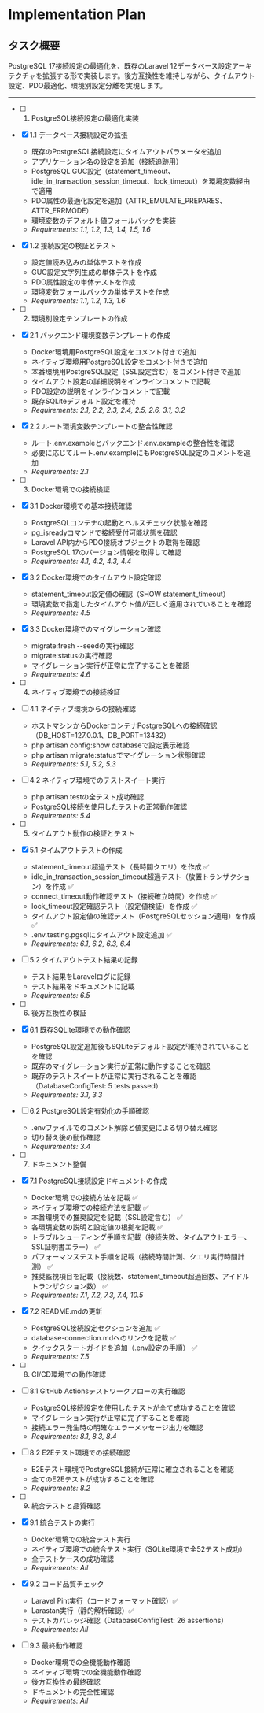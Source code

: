 # Implementation Plan

## タスク概要

PostgreSQL 17接続設定の最適化を、既存のLaravel 12データベース設定アーキテクチャを拡張する形で実装します。後方互換性を維持しながら、タイムアウト設定、PDO最適化、環境別設定分離を実現します。

---

- [ ] 1. PostgreSQL接続設定の最適化実装
- [x] 1.1 データベース接続設定の拡張
  - 既存のPostgreSQL接続設定にタイムアウトパラメータを追加
  - アプリケーション名の設定を追加（接続追跡用）
  - PostgreSQL GUC設定（statement_timeout、idle_in_transaction_session_timeout、lock_timeout）を環境変数経由で適用
  - PDO属性の最適化設定を追加（ATTR_EMULATE_PREPARES、ATTR_ERRMODE）
  - 環境変数のデフォルト値フォールバックを実装
  - _Requirements: 1.1, 1.2, 1.3, 1.4, 1.5, 1.6_

- [x] 1.2 接続設定の検証とテスト
  - 設定値読み込みの単体テストを作成
  - GUC設定文字列生成の単体テストを作成
  - PDO属性設定の単体テストを作成
  - 環境変数フォールバックの単体テストを作成
  - _Requirements: 1.1, 1.2, 1.3, 1.6_

- [ ] 2. 環境別設定テンプレートの作成
- [x] 2.1 バックエンド環境変数テンプレートの作成
  - Docker環境用PostgreSQL設定をコメント付きで追加
  - ネイティブ環境用PostgreSQL設定をコメント付きで追加
  - 本番環境用PostgreSQL設定（SSL設定含む）をコメント付きで追加
  - タイムアウト設定の詳細説明をインラインコメントで記載
  - PDO設定の説明をインラインコメントで記載
  - 既存SQLiteデフォルト設定を維持
  - _Requirements: 2.1, 2.2, 2.3, 2.4, 2.5, 2.6, 3.1, 3.2_

- [x] 2.2 ルート環境変数テンプレートの整合性確認
  - ルート.env.exampleとバックエンド.env.exampleの整合性を確認
  - 必要に応じてルート.env.exampleにもPostgreSQL設定のコメントを追加
  - _Requirements: 2.1_

- [ ] 3. Docker環境での接続検証
- [x] 3.1 Docker環境での基本接続確認
  - PostgreSQLコンテナの起動とヘルスチェック状態を確認
  - pg_isreadyコマンドで接続受付可能状態を確認
  - Laravel API内からPDO接続オブジェクトの取得を確認
  - PostgreSQL 17のバージョン情報を取得して確認
  - _Requirements: 4.1, 4.2, 4.3, 4.4_

- [x] 3.2 Docker環境でのタイムアウト設定確認
  - statement_timeout設定値の確認（SHOW statement_timeout）
  - 環境変数で指定したタイムアウト値が正しく適用されていることを確認
  - _Requirements: 4.5_

- [x] 3.3 Docker環境でのマイグレーション確認
  - migrate:fresh --seedの実行確認
  - migrate:statusの実行確認
  - マイグレーション実行が正常に完了することを確認
  - _Requirements: 4.6_

- [ ] 4. ネイティブ環境での接続検証
- [ ] 4.1 ネイティブ環境からの接続確認
  - ホストマシンからDockerコンテナPostgreSQLへの接続確認（DB_HOST=127.0.0.1、DB_PORT=13432）
  - php artisan config:show databaseで設定表示確認
  - php artisan migrate:statusでマイグレーション状態確認
  - _Requirements: 5.1, 5.2, 5.3_

- [ ] 4.2 ネイティブ環境でのテストスイート実行
  - php artisan testの全テスト成功確認
  - PostgreSQL接続を使用したテストの正常動作確認
  - _Requirements: 5.4_

- [ ] 5. タイムアウト動作の検証とテスト
- [x] 5.1 タイムアウトテストの作成
  - statement_timeout超過テスト（長時間クエリ）を作成 ✅
  - idle_in_transaction_session_timeout超過テスト（放置トランザクション）を作成 ✅
  - connect_timeout動作確認テスト（接続確立時間）を作成 ✅
  - lock_timeout設定確認テスト（設定値検証）を作成 ✅
  - タイムアウト設定値の確認テスト（PostgreSQLセッション適用）を作成 ✅
  - .env.testing.pgsqlにタイムアウト設定追加 ✅
  - _Requirements: 6.1, 6.2, 6.3, 6.4_

- [ ] 5.2 タイムアウトテスト結果の記録
  - テスト結果をLaravelログに記録
  - テスト結果をドキュメントに記載
  - _Requirements: 6.5_

- [ ] 6. 後方互換性の検証
- [x] 6.1 既存SQLite環境での動作確認
  - PostgreSQL設定追加後もSQLiteデフォルト設定が維持されていることを確認
  - 既存のマイグレーション実行が正常に動作することを確認
  - 既存のテストスイートが正常に実行されることを確認（DatabaseConfigTest: 5 tests passed）
  - _Requirements: 3.1, 3.3_

- [ ] 6.2 PostgreSQL設定有効化の手順確認
  - .envファイルでのコメント解除と値変更による切り替え確認
  - 切り替え後の動作確認
  - _Requirements: 3.4_

- [ ] 7. ドキュメント整備
- [x] 7.1 PostgreSQL接続設定ドキュメントの作成
  - Docker環境での接続方法を記載 ✅
  - ネイティブ環境での接続方法を記載 ✅
  - 本番環境での推奨設定を記載（SSL設定含む） ✅
  - 各環境変数の説明と設定値の根拠を記載 ✅
  - トラブルシューティング手順を記載（接続失敗、タイムアウトエラー、SSL証明書エラー） ✅
  - パフォーマンステスト手順を記載（接続時間計測、クエリ実行時間計測） ✅
  - 推奨監視項目を記載（接続数、statement_timeout超過回数、アイドルトランザクション数） ✅
  - _Requirements: 7.1, 7.2, 7.3, 7.4, 10.5_

- [x] 7.2 README.mdの更新
  - PostgreSQL接続設定セクションを追加 ✅
  - database-connection.mdへのリンクを記載 ✅
  - クイックスタートガイドを追加（.env設定の手順） ✅
  - _Requirements: 7.5_

- [ ] 8. CI/CD環境での動作確認
- [ ] 8.1 GitHub Actionsテストワークフローの実行確認
  - PostgreSQL接続設定を使用したテストが全て成功することを確認
  - マイグレーション実行が正常に完了することを確認
  - 接続エラー発生時の明確なエラーメッセージ出力を確認
  - _Requirements: 8.1, 8.3, 8.4_

- [ ] 8.2 E2Eテスト環境での接続確認
  - E2Eテスト環境でPostgreSQL接続が正常に確立されることを確認
  - 全てのE2Eテストが成功することを確認
  - _Requirements: 8.2_

- [ ] 9. 統合テストと品質確認
- [x] 9.1 統合テストの実行
  - Docker環境での統合テスト実行
  - ネイティブ環境での統合テスト実行（SQLite環境で全52テスト成功）
  - 全テストケースの成功確認
  - _Requirements: All_

- [x] 9.2 コード品質チェック
  - Laravel Pint実行（コードフォーマット確認）✅
  - Larastan実行（静的解析確認）✅
  - テストカバレッジ確認（DatabaseConfigTest: 26 assertions）
  - _Requirements: All_

- [ ] 9.3 最終動作確認
  - Docker環境での全機能動作確認
  - ネイティブ環境での全機能動作確認
  - 後方互換性の最終確認
  - ドキュメントの完全性確認
  - _Requirements: All_
